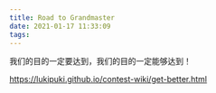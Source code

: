 ```yaml
---
title: Road to Grandmaster
date: 2021-01-17 11:33:09
tags:
---
```


我们的目的一定要达到，我们的目的一定能够达到！

<https://lukipuki.github.io/contest-wiki/get-better.html>

